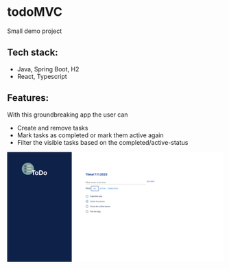 # todoMVC
Small demo project

## Tech stack:
- Java, Spring Boot, H2
- React, Typescript

## Features:
With this groundbreaking app the user can
- Create and remove tasks
- Mark tasks as completed or mark them active again
- Filter the visible tasks based on the completed/active-status

![Alt text](Docs/Screenshot-of-the-ui.jpg?raw=true "Screenshot of the UI")